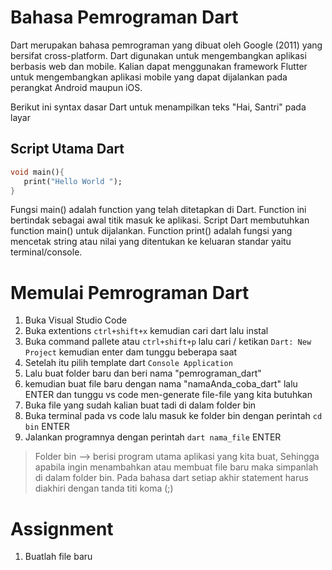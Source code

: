 # Bahasa Pemrograman Dart
Dart merupakan bahasa pemrograman yang dibuat oleh Google (2011)  yang bersifat cross-platform. Dart digunakan untuk mengembangkan aplikasi berbasis web dan mobile. Kalian dapat menggunakan framework Flutter untuk mengembangkan aplikasi mobile yang dapat dijalankan pada perangkat Android maupun iOS. 

Berikut ini syntax dasar Dart untuk menampilkan teks "Hai, Santri" pada layar

## Script Utama Dart
```dart
void main(){
   print("Hello World ");
}
```
Fungsi main() adalah function yang telah ditetapkan di Dart. Function ini bertindak sebagai awal titik masuk ke aplikasi. Script Dart membutuhkan function main() untuk dijalankan. Function print() adalah fungsi yang mencetak string atau nilai yang ditentukan ke keluaran standar yaitu terminal/console.

# Memulai Pemrograman Dart
1. Buka Visual Studio Code
2. Buka extentions `ctrl+shift+x`  kemudian cari dart lalu instal
3. Buka command pallete atau `ctrl+shift+p` lalu cari / ketikan `Dart: New Project` kemudian enter dam tunggu beberapa saat
4. Setelah itu pilih template dart `Console Application` 
5. Lalu buat folder baru dan beri nama "pemrograman_dart"
6. kemudian buat file baru dengan nama "namaAnda_coba_dart" lalu ENTER dan tunggu vs code men-generate file-file yang kita butuhkan
7. Buka file yang sudah kalian buat tadi di dalam folder bin
8. Buka terminal pada vs code lalu masuk ke folder bin dengan perintah `cd bin` ENTER
9. Jalankan programnya dengan perintah `dart nama_file` ENTER


> Folder bin --> berisi program utama aplikasi yang kita buat, Sehingga apabila ingin menambahkan atau membuat file baru maka simpanlah di dalam folder bin.
> Pada bahasa dart setiap akhir statement harus diakhiri dengan tanda titi koma (;)


# Assignment
1. Buatlah file baru 




 
